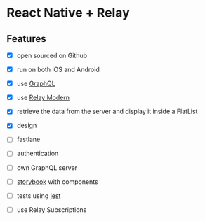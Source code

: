 # React Native + Relay

## Features

- [x] open sourced on Github
- [x] run on both iOS and Android
- [x] use [GraphQL]
- [x] use [Relay Modern]
- [x] retrieve the data from the server and display it inside a FlatList
- [x] design
- [ ] fastlane
- [ ] authentication
- [ ] own GraphQL server
- [ ] [storybook] with components
- [ ] tests using [jest]
- [ ] use Relay Subscriptions


[storybook]: https://github.com/storybooks/storybook
[jest]: https://jest-everywhere.now.sh
[GraphQL]: graphql.org/
[Relay Modern]: https://facebook.github.io/relay/
